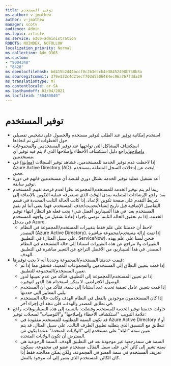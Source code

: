 ```yaml
---
title: توفير المستخدم
ms.author: v-jmathew
author: v-jmathew
manager: scotv
audience: Admin
ms.topic: article
ms.service: o365-administration
ROBOTS: NOINDEX, NOFOLLOW
localization_priority: Normal
ms.collection: Adm_O365
ms.custom:
- "9004348"
- "8428"
ms.openlocfilehash: bd415b2d44bccf0c2b3eccb4e38452498b748b3a
ms.sourcegitcommit: 379e132c4d21ecf703d5506484ec96a767fdda39
ms.translationtype: MT
ms.contentlocale: ar-SA
ms.lasthandoff: 03/04/2021
ms.locfileid: "50480840"
---
```

# <a name="user-provisioning"></a>توفير المستخدم

- استخدم إمكانية [توفير](https://docs.microsoft.com/azure/active-directory/app-provisioning/provision-on-demand) عند الطلب لتوفير مستخدم والحصول على تشخيص تفصيلي حول الخطوات التي تم اتخاذها.
- استكشاف المشاكل التي تواجهها عند توفير المستخدمين والمجموعات [وإصلاحها،](https://docs.microsoft.com/azure/active-directory/app-provisioning/application-provisioning-config-problem-no-users-provisioned)راجع دليل استكشاف الأخطاء وإصلاحها الذي لا يتم فيه توفير أي مستخدمين.
- إذا لاحظت عدم توفير الخدمة للمستخدمين، فشاهد توفير السجلات [(معاينة)](https://docs.microsoft.com/azure/active-directory/reports-monitoring/concept-provisioning-logs) في Azure Active Directory (AD). ابحث عن إدخالات السجل المتعلقة بمستخدم معين.
- أعد تشغيل عملية توفير الخدمة بشكل دوري لقبضة أي مستخدمين فاتهم في دورة توفير سابقة.
- ربما لم يتم توفير الخدمة للمستخدم/المجموعة نظرا لعدم فرصة تقييم المستخدم بعد. راجع الإرشادات المتعلقة بمدى الوقت الذي تستغرقه عملية التكوين بالإضافة إلى شريط التقدم على صفحة تكوين الإعداد. إذا كانت الحالة الثابت المحددة في قسم التفاصيل الإضافية قبل تاريخ إنشاء/تحديث/حذف المستخدم، فهذا يعني أننا لم نقيم المستخدم بعد. في هذا السيناريو، أفضل شيء يجب فعله هو انتظار انتهاء توفير الخدمة. إذا تم تحقيق الحالة الثابتة، نوصي بإجراء إعادة تشغيل من واجهة المستخدم في مدخل Azure.
  - لاحظ أن خدمتنا على علم فقط بتغييرات المستخدم/المجموعة في النظام المصدر (Azure Active Directory). إذا تمت إزالة مستخدم/مجموعة مباشرة في التطبيق (على سبيل المثال، ServiceNow)، فنحن لسنا على علم بهذه التغييرات ولا نتراجع عن هذه التغييرات استنادا إلى حالة المستخدم في النظام المصدر. في هذا السيناريو، من الأفضل التراجع عن التغيير مباشرة في التطبيق الهدف.
- قيمت خدمتنا المستخدم/المجموعة وحددنا أنه لا يجب توفيرها:
  - إذا قمت بتعيين النطاق إلى المستخدمين والمجموعات المعينة، فتحقق مما إذا تم تعيين المستخدم/المجموعة للتطبيق.
  - إذا تم تعيين المستخدم/المجموعة إلى التطبيق، فتأكد من عدم تعيينها لدور الوصول الافتراضي. لا يمكن استخدام هذا الدور لتوفيره.
  - إذا قمت بتعيين عامل تصفية تحديد عدد استنادا إلى سمة، فتأكد من أن المستخدم يلبي المعايير التي حددتها.
  - إذا كان المستخدمون موجودين بالفعل في النظام الهدف وكانت حالة المستخدم في تطابق المصدر والهدف، فلن نتخذ أي إجراء آخر.
- حاولت خدمتنا توفير الخدمة للمستخدم وفشلت. بالنسبة إلى هذه السيناريوهات، راجع علامة التبويب "استكشاف الأخطاء وإصلاحها" و"التوصيات" لسجلات توفير:
  - قد تكون السمة المطلوبة للمستخدم مفقودة في Azure Active Directory أو لا تتطابق مع التنسيق الذي يتطلبه تطبيق الطرف الثالث. على سبيل المثال، قد يتم تعيين سمة "البلد" على مستخدم إلى "الولايات المتحدة" عندما يكون من المفترض أن تكون الولايات المتحدة.
  - السمة هي سمةرجعية غير موجودة بعد في التطبيق الهدف. السمة الرجوعية هي سمة تشير إلى كائن آخر، على سبيل المثال، مستخدم عضو في مجموعة. سيكون تعريف المستخدم في سمة العضو في المجموعة، ولكن يمكن معالجته فقط إذا كان الكائن المستخدم الذي يشير إلى أنه موجود بالفعل.
